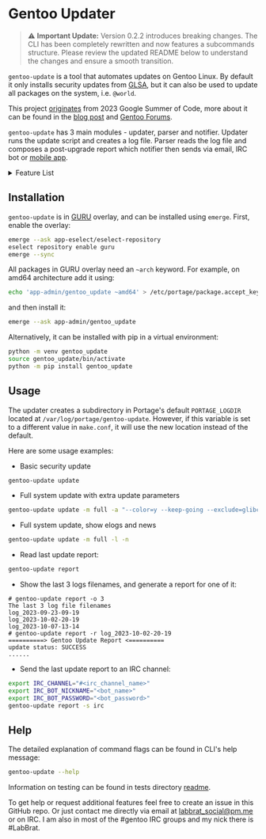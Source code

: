 # Gentoo Updater

> :warning: **Important Update:** Version 0.2.2 introduces breaking changes.
> The CLI has been completely rewritten and now features a subcommands structure.
> Please review the updated README below to understand the changes and ensure a smooth transition.  

`gentoo-update` is a tool that automates updates on Gentoo Linux.
By default it only installs security updates from [GLSA](https://security.gentoo.org/glsa/),
but it can also be used to update all packages on the system, i.e. `@world`.

This project
[originates](https://wiki.gentoo.org/wiki/Google_Summer_of_Code/2023/Ideas/Automated_Gentoo_system_updater)
from 2023 Google Summer of Code, more about it can be found in the
[blog post](https://blogs.gentoo.org/gsoc/2023/08/27/final-report-automated-gentoo-system-updater/) and
[Gentoo Forums](https://forums.gentoo.org/viewtopic-p-8793827.html#8793827).

`gentoo-update` has 3 main modules - updater, parser and notifier. Updater runs the
update script and creates a log file. Parser reads the log file and composes a post-upgrade
report which notifier then sends via email, IRC bot or
[mobile app](https://github.com/Lab-Brat/gentoo_update_flutter).

<details>

<summary>Feature List</summary>

### updater

- [x] update security patches from GLSA by default, and optionally update `@world`
- [x] insert additional flags to `@world` update
- [x] do not start the update if available disk space is lower than a certain threshold
- [ ] estimate update time and show package list before the update

### parser

- [x] show update status (success/failure) in the report
- [x] show package info after successful update: ebuilds, blocks, uninstalls etc.
- [ ] detect different errors during an update
  - [x] blocked Packages
  - [ ] USE flag conflicts
  - [ ] issues with Licenses
  - [ ] network issues during an update
  - [ ] OOM during an update
- [x] show disk usage before/after an update

### notifier

- [x] send update report via IRC bot
- [x] send update report via email using SendGrid
- [ ] send update report via email using local relay
- [x] send update report via mobile app
- [x] send a short report with only the update status instead of a full report

### general

- [x] CLI: add option to choose from which log file to generate a report
- [ ] CI/CD pipeline that will run `gentoo_update` on newly published stage3 Docker containers
- [ ] comprehensive set of unit tests
</details>

## Installation

`gentoo-update` is in [GURU](https://wiki.gentoo.org/wiki/Project:GURU)
overlay, and can be installed using `emerge`. First, enable the overlay:

```bash
emerge --ask app-eselect/eselect-repository
eselect repository enable guru
emerge --sync
```

All packages in GURU overlay need an `~arch` keyword.
For example, on amd64 architecture add it using:

```bash
echo 'app-admin/gentoo_update ~amd64' > /etc/portage/package.accept_keywords/gentoo_update
```

and then install it:

```bash
emerge --ask app-admin/gentoo_update
```

Alternatively, it can be installed with pip in a virtual environment:

```bash
python -m venv gentoo_update
source gentoo_update/bin/activate
python -m pip install gentoo_update
```

## Usage

The updater creates a subdirectory in Portage's default `PORTAGE_LOGDIR` located at `/var/log/portage/gentoo-update`.
However, if this variable is set to a different value in `make.conf`, it will use the new location instead of the default.

Here are some usage examples:

- Basic security update

```bash
gentoo-update update
```

- Full system update with extra update parameters

```bash
gentoo-update update -m full -a "--color=y --keep-going --exclude=glibc"
```

- Full system update, show elogs and news

```bash
gentoo-update update -m full -l -n
```

- Read last update report:

```bash
gentoo-update report
```

- Show the last 3 logs filenames, and generate a report for one of it:

```shell
# gentoo-update report -o 3
The last 3 log file filenames
log_2023-09-23-09-19
log_2023-10-02-20-19
log_2023-10-07-13-14
# gentoo-update report -r log_2023-10-02-20-19
==========> Gentoo Update Report <==========
update status: SUCCESS
......
```

- Send the last update report to an IRC channel:

```bash
export IRC_CHANNEL="#<irc_channel_name>"
export IRC_BOT_NICKNAME="<bot_name>"
export IRC_BOT_PASSWORD="<bot_password>"
gentoo-update report -s irc
```

## Help

The detailed explanation of command flags can be found in CLI's help message:

```bash
gentoo-update --help
```

Information on testing can be found in tests directory [readme](tests/README.md).

To get help or request additional features feel free to create an issue in this GitHub repo.
Or just contact me directly via email at [labbrat_social@pm.me](mailto:labbrat_social@pm.me) or on IRC.
I am also in most of the #gentoo IRC groups and my nick there is #LabBrat.
